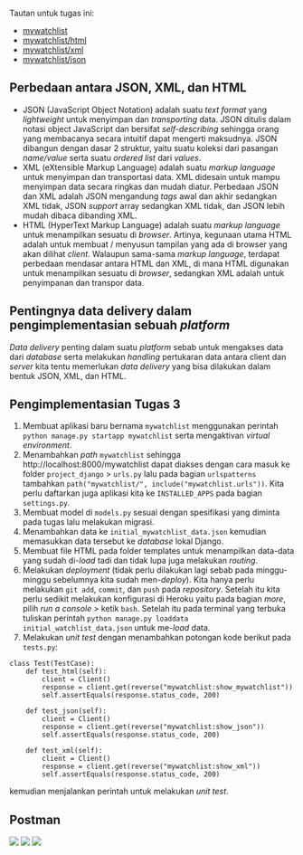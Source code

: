 Tautan untuk tugas ini: 
- [mywatchlist](https://sleepy-crag-41411.herokuapp.com/mywatchlist)
- [mywatchlist/html](https://sleepy-crag-41411.herokuapp.com/mywatchlist/html)
- [mywatchlist/xml](https://sleepy-crag-41411.herokuapp.com/mywatchlist/xml)
- [mywatchlist/json](https://sleepy-crag-41411.herokuapp.com/mywatchlist/json)

## Perbedaan antara JSON, XML, dan HTML
- JSON (JavaScript Object Notation) adalah suatu *text format* yang *lightweight* untuk menyimpan dan *transporting* data. JSON ditulis dalam notasi object JavaScript dan bersifat *self-describing* sehingga orang yang membacanya secara intuitif dapat mengerti maksudnya. JSON dibangun dengan dasar 2 struktur, yaitu suatu koleksi dari pasangan *name/value* serta suatu *ordered list* dari *values*. 
- XML (eXtensible Markup Language) adalah suatu *markup language* untuk menyimpan dan transportasi data. XML didesain untuk mampu menyimpan data secara ringkas dan mudah diatur. Perbedaan JSON dan XML adalah JSON mengandung *tags* awal dan akhir sedangkan XML tidak, JSON *support* array sedangkan XML tidak, dan JSON lebih mudah dibaca dibanding XML. 
- HTML (HyperText Markup Language) adalah suatu *markup language* untuk menampilkan sesuatu di *browser*. Artinya, kegunaan utama HTML adalah untuk membuat / menyusun tampilan yang ada di browser yang akan dilihat *client*. Walaupun sama-sama *markup language*, terdapat perbedaan mendasar antara HTML dan XML, di mana HTML digunakan untuk menampilkan sesuatu di *browser*, sedangkan XML adalah untuk penyimpanan dan transpor data. 

## Pentingnya data delivery dalam pengimplementasian sebuah *platform*
*Data delivery* penting dalam suatu *platform* sebab untuk mengakses data dari *database* serta melakukan *handling* pertukaran data antara client dan *server* kita tentu memerlukan *data delivery* yang bisa dilakukan dalam bentuk JSON, XML, dan HTML. 

## Pengimplementasian Tugas 3
1. Membuat aplikasi baru bernama `mywatchlist` menggunakan perintah `python manage.py startapp mywatchlist` serta mengaktivan *virtual environment*.
2. Menambahkan *path* `mywatchlist` sehingga http://localhost:8000/mywatchlist dapat diakses dengan cara masuk ke folder `project_django` > `urls.py` lalu pada bagian `urlspatterns` tambahkan `path("mywatchlist/", include("mywatchlist.urls"))`. Kita perlu daftarkan juga aplikasi kita ke `INSTALLED_APPS` pada bagian `settings.py`.
3. Membuat model di `models.py` sesuai dengan spesifikasi yang diminta pada tugas lalu melakukan migrasi.
4. Menambahkan data ke `initial_mywatchlist_data.json` kemudian memasukkan data tersebut ke *database* lokal Django.
5. Membuat file HTML pada folder templates untuk menampilkan data-data yang sudah di-*load* tadi dan tidak lupa juga melakukan *routing*. 
6. Melakukan *deployment* (tidak perlu dilakukan lagi sebab pada minggu-minggu sebelumnya kita sudah men-*deploy*). Kita hanya perlu melakukan `git add`, `commit`, dan `push` pada *repository*. Setelah itu kita perlu sedikit melakukan konfigurasi di Heroku yaitu pada bagian *more*, pilih *run a console* > ketik `bash`. Setelah itu pada terminal yang terbuka tuliskan perintah `python manage.py loaddata initial_watchlist_data.json` untuk me-*load* data.
7. Melakukan *unit test* dengan menambahkan potongan kode berikut pada `tests.py`:
```
class Test(TestCase):
    def test_html(self):
        client = Client()
        response = client.get(reverse("mywatchlist:show_mywatchlist"))
        self.assertEquals(response.status_code, 200)

    def test_json(self):
        client = Client()
        response = client.get(reverse("mywatchlist:show_json"))
        self.assertEquals(response.status_code, 200)

    def test_xml(self):
        client = Client()
        response = client.get(reverse("mywatchlist:show_xml"))
        self.assertEquals(response.status_code, 200)
```
kemudian menjalankan perintah untuk melakukan *unit test*.
## Postman
![](https://ibb.co/StYJ2PR)
![](https://ibb.co/YW18gMn)
![](https://ibb.co/Q9mvqDg)
